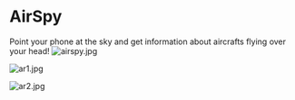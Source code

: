 # AirSpy #

Point your phone at the sky and get information about aircrafts flying over your head!
![airspy.jpg](https://bitbucket.org/repo/Lnyo5E/images/3905763760-airspy.jpg)



![ar1.jpg](https://bitbucket.org/repo/Lnyo5E/images/2736601908-ar1.jpg)


![ar2.jpg](https://bitbucket.org/repo/Lnyo5E/images/2026821354-ar2.jpg)